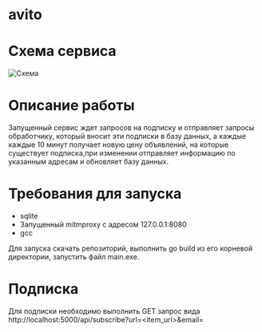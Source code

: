 # avito

# Схема сервиса
![Схема](github.com/antonvlasov/avito/avito_diagram.png)

# Описание работы
 Запущенный сервис ждет запросов на подписку и отправляет запросы обработчику, который вносит эти подписки в базу данных, а каждые каждые 10 минут получает новую цену объявлений, на которые существует подписка,при изменении отправляет информацию по указанным адресам и обновляет базу данных. 
# Требования для запуска
* sqlite
* Запущенный mitmproxy с адресом 127.0.0.1:8080
* gcc

Для запуска скачать репозиторий, выполнить go build из его корневой директории, запустить файл main.exe. 
# Подписка
Для подписки необходимо выполнить GET запрос вида http://localhost:5000/api/subscribe?url=<item_url>&email=<mail>